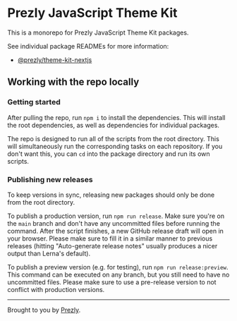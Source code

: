 # Prezly JavaScript Theme Kit

This is a monorepo for Prezly JavaScript Theme Kit packages.

See individual package READMEs for more information:

- [@prezly/theme-kit-nextjs](./packages/theme-kit-nextjs#readme)



## Working with the repo locally

### Getting started

After pulling the repo, run `npm i` to install the dependencies. This will install the root dependencies, as well as dependencies for individual packages.

The repo is designed to run all of the scripts from the root directory. This will simultaneously run the corresponding tasks on each repository. If you don't want this, you can `cd` into the package directory and run its own scripts.

### Publishing new releases

To keep versions in sync, releasing new packages should only be done from the root directory.

To publish a production version, run `npm run release`. Make sure you're on the `main` branch and don't have any uncommitted files before running the command. After the script finishes, a new GitHub release draft will open in your browser. Please make sure to fill it in a similar manner to previous releases (hitting "Auto-generate release notes" usually produces a nicer output than Lerna's default).

To publish a preview version (e.g. for testing), run `npm run release:preview`. This command can be executed on any branch, but you still need to have no uncommitted files. Please make sure to use a pre-release version to not conflict with production versions.

----

Brought to you by [Prezly](https://www.prezly.com/?utm_source=github&utm_campaign=@prezly/theme-kit).
